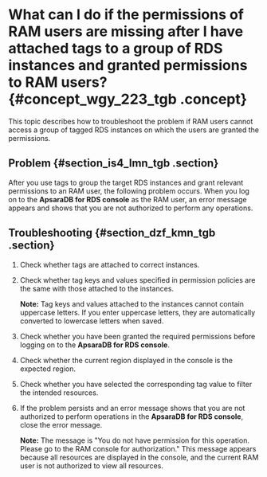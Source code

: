 # What can I do if the permissions of RAM users are missing after I have attached tags to a group of RDS instances and granted permissions to RAM users? {#concept_wgy_223_tgb .concept}

This topic describes how to troubleshoot the problem if RAM users cannot access a group of tagged RDS instances on which the users are granted the permissions.

## Problem {#section_is4_lmn_tgb .section}

After you use tags to group the target RDS instances and grant relevant permissions to an RAM user, the following problem occurs. When you log on to the **ApsaraDB for RDS console** as the RAM user, an error message appears and shows that you are not authorized to perform any operations.

## Troubleshooting {#section_dzf_kmn_tgb .section}

1.  Check whether tags are attached to correct instances.
2.  Check whether tag keys and values specified in permission policies are the same with those attached to the instances.

    **Note:** Tag keys and values attached to the instances cannot contain uppercase letters. If you enter uppercase letters, they are automatically converted to lowercase letters when saved.

3.  Check whether you have been granted the required permissions before logging on to the **ApsaraDB for RDS console**.
4.  Check whether the current region displayed in the console is the expected region.
5.  Check whether you have selected the corresponding tag value to filter the intended resources.
6.  If the problem persists and an error message shows that you are not authorized to perform operations in the **ApsaraDB for RDS console**, close the error message.

    **Note:** The message is "You do not have permission for this operation. Please go to the RAM console for authorization." This message appears because all resources are displayed in the console, and the current RAM user is not authorized to view all resources.


